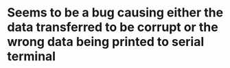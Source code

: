 # Seems to be a bug causing either the data transferred to be corrupt or the wrong data being printed to serial terminal